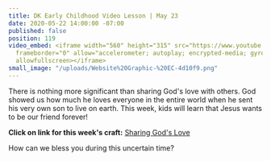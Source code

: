 ```yaml
---
title: DK Early Childhood Video Lesson | May 23
date: 2020-05-22 14:00:00 -07:00
published: false
position: 119
video_embed: <iframe width="560" height="315" src="https://www.youtube.com/embed/jX8PsEO21Ac"
  frameborder="0" allow="accelerometer; autoplay; encrypted-media; gyroscope; picture-in-picture"
  allowfullscreen></iframe>
small_image: "/uploads/Website%20Graphic-%20EC-4d10f9.png"
---
```


There is nothing more significant than sharing God's love with others. God showed us how much he loves everyone in the entire world when he sent his very own son to live on earth. This week, kids will learn that Jesus wants to be our friend forever!

**Click on link for this week's craft:**
[Sharing God's Love](https://drive.google.com/file/d/12Jj1tVi7poRJEFLb9O1iIAsQbSwi4dSc/view?usp=sharing)

How can we bless you during this uncertain time?